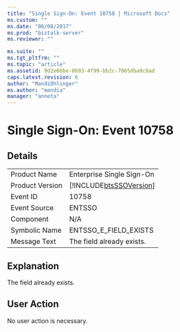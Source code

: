 ```yaml
---
title: "Single Sign-On: Event 10758 | Microsoft Docs"
ms.custom: ""
ms.date: "06/08/2017"
ms.prod: "biztalk-server"
ms.reviewer: ""

ms.suite: ""
ms.tgt_pltfrm: ""
ms.topic: "article"
ms.assetid: 9d2e66be-0b93-4f99-bb2c-7065dba9c8ad
caps.latest.revision: 6
author: "MandiOhlinger"
ms.author: "mandia"
manager: "anneta"
---
```

# Single Sign-On: Event 10758
## Details  
  
|                 |                                                            |
|-----------------|------------------------------------------------------------|
|  Product Name   |                 Enterprise Single Sign-On                  |
| Product Version | [!INCLUDE[btsSSOVersion](../includes/btsssoversion-md.md)] |
|    Event ID     |                           10758                            |
|  Event Source   |                           ENTSSO                           |
|    Component    |                            N/A                             |
|  Symbolic Name  |                   ENTSSO_E_FIELD_EXISTS                    |
|  Message Text   |                 The field already exists.                  |
  
## Explanation  
 The field already exists.  
  
## User Action  
 No user action is necessary.